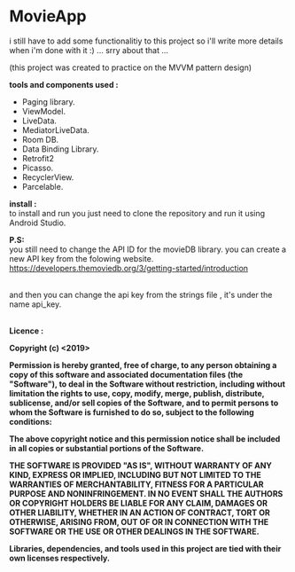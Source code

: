 # MovieApp
i still have to add some functionalitiy to this project so i'll write more details when i'm done with it :) ... srry about that ...

(this project was created to practice on  the MVVM pattern design)

<b>tools and components used :</b> 
   * Paging library.
   * ViewModel.
   * LiveData.
   * MediatorLiveData.
   * Room DB.
   * Data Binding Library. 
   * Retrofit2
   * Picasso.
   * RecyclerView.
   * Parcelable.
   
<b>install :</b> 
  <br>
to install and run you just need to clone the repository and run it using Android Studio.

<b>P.S:</b> <br>
you still need to change the API ID for the  movieDB library.  you can create a new API key from the folowing website.<br>
https://developers.themoviedb.org/3/getting-started/introduction<br>

<br>
and then you can change the api key from the strings file , it's under the name api_key.
<br><br>



<b>Licence : </br>

Copyright (c) <2019> <Ayman Rahmon>

Permission is hereby granted, free of charge, to any person obtaining a copy
of this software and associated documentation files (the "Software"), to deal
in the Software without restriction, including without limitation the rights
to use, copy, modify, merge, publish, distribute, sublicense, and/or sell
copies of the Software, and to permit persons to whom the Software is
furnished to do so, subject to the following conditions:

The above copyright notice and this permission notice shall be included in all
copies or substantial portions of the Software.

THE SOFTWARE IS PROVIDED "AS IS", WITHOUT WARRANTY OF ANY KIND, EXPRESS OR
IMPLIED, INCLUDING BUT NOT LIMITED TO THE WARRANTIES OF MERCHANTABILITY,
FITNESS FOR A PARTICULAR PURPOSE AND NONINFRINGEMENT. IN NO EVENT SHALL THE
AUTHORS OR COPYRIGHT HOLDERS BE LIABLE FOR ANY CLAIM, DAMAGES OR OTHER
LIABILITY, WHETHER IN AN ACTION OF CONTRACT, TORT OR OTHERWISE, ARISING FROM,
OUT OF OR IN CONNECTION WITH THE SOFTWARE OR THE USE OR OTHER DEALINGS IN THE
SOFTWARE.


<b>Libraries, dependencies, and tools used in this project are tied with their own licenses respectively. </b>



